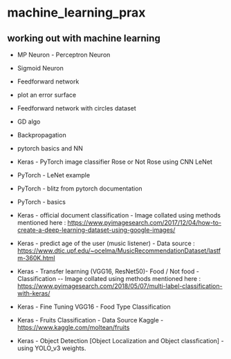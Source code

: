 # machine_learning_prax

working out with machine learning
-------------------------------------


- MP Neuron - Perceptron Neuron
- Sigmoid Neuron
- Feedforward network
- plot an error surface
- Feedforward network with circles dataset
- GD algo
- Backpropagation

- pytorch basics and NN
- Keras - PyTorch image classifier Rose or Not Rose using CNN LeNet
- PyTorch - LeNet example
- PyTorch - blitz from pytorch documentation
- PyTorch - basics

- Keras - official document classification - Image collated using methods mentioned here : https://www.pyimagesearch.com/2017/12/04/how-to-create-a-deep-learning-dataset-using-google-images/


- Keras - predict age of the user (music listener) - Data source : https://www.dtic.upf.edu/~ocelma/MusicRecommendationDataset/lastfm-360K.html


- Keras - Transfer learning (VGG16, ResNet50)- Food / Not food - Classification 
-- Image collated using methods mentioned here : https://www.pyimagesearch.com/2018/05/07/multi-label-classification-with-keras/

- Keras - Fine Tuning VGG16 - Food Type Classification 

- Keras - Fruits Classification - Data Source Kaggle - https://www.kaggle.com/moltean/fruits

- Keras - Object Detection [Object Localization and Object classfication] - using YOLO_v3 weights.
